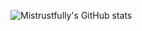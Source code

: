 ![Mistrustfully's GitHub stats](https://github-readme-stats.vercel.app/api?username=Mistrustfully&show_icons=true&bg_color=161320&text_color=D9E0EE&icon_color=DDB6F2&title_color=96CDFB)
